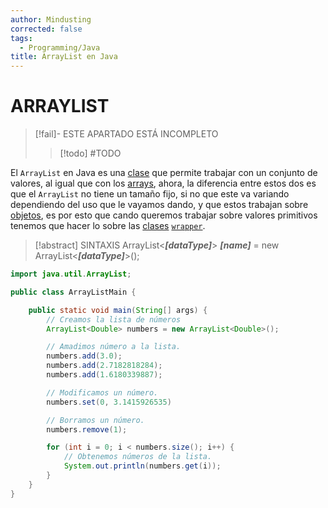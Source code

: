 ```yaml
---
author: Mindusting
corrected: false
tags:
  - Programming/Java
title: ArrayList en Java
---
```


# ARRAYLIST

> [!fail]- ESTE APARTADO ESTÁ INCOMPLETO
> > [!todo] #TODO

El `ArrayList` en Java es una [clase](../java_class.md) que permite trabajar con un conjunto de valores, al igual que con los [arrays](../java_array.md), ahora, la diferencia entre estos dos es que el `ArrayList` no tiene un tamaño fijo, si no que este va variando dependiendo del uso que le vayamos dando, y que estos trabajan sobre [objetos](../java_class.md), es por esto que cando queremos trabajar sobre valores primitivos tenemos que hacer lo sobre las [clases](../java_class.md) [`wrapper`](../java_wrapper_classes.md).

> [!abstract] SINTAXIS
> ArrayList<***\[dataType]***> ***\[name]*** = new ArrayList<***\[dataType]***>();

```java
import java.util.ArrayList;

public class ArrayListMain {

    public static void main(String[] args) {
        // Creamos la lista de números
        ArrayList<Double> numbers = new ArrayList<Double>();

        // Amadimos número a la lista.
        numbers.add(3.0);
        numbers.add(2.7182818284);
        numbers.add(1.6180339887);

        // Modificamos un número.
        numbers.set(0, 3.1415926535)

        // Borramos un número.
        numbers.remove(1);

        for (int i = 0; i < numbers.size(); i++) {
            // Obtenemos números de la lista.
            System.out.println(numbers.get(i));
        }
    }
}
```
